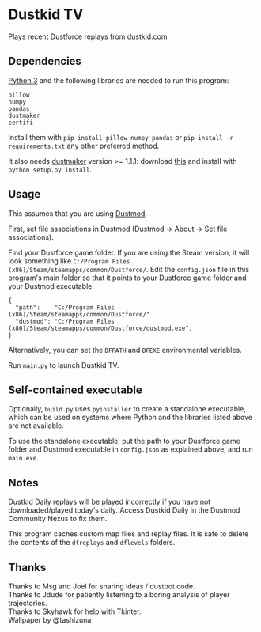 # Dustkid TV

Plays recent Dustforce replays from dustkid.com


## Dependencies

 [Python 3](https://www.python.org/downloads/) and the following libraries are needed to run this program:

```
pillow
numpy
pandas
dustmaker
certifi
```

Install them with `pip install pillow numpy pandas` or `pip install -r requirements.txt` any other preferred method.

It also needs [dustmaker](https://github.com/msg555/dustmaker) version >= 1.1.1: download [this](https://github.com/msg555/dustmaker/archive/refs/heads/main.zip) and install with `python setup.py install`.


## Usage

This assumes that you are using [Dustmod](https://dustmod.com/).

First, set file associations in Dustmod (Dustmod → About → Set file associations).

Find your Dustforce game folder. If you are using the Steam version, it will look something like `C:/Program Files (x86)/Steam/steamapps/common/Dustforce/`. Edit the `config.json` file in this program's main folder so that it points to your Dustforce game folder and your Dustmod executable:

```
{
  "path":    "C:/Program Files (x86)/Steam/steamapps/common/Dustforce/"
  "dustmod": "C:/Program Files (x86)/Steam/steamapps/common/Dustforce/dustmod.exe",
}
```

Alternatively, you can set the `DFPATH` and `DFEXE` environmental variables.

Run `main.py` to launch Dustkid TV.


## Self-contained executable

Optionally, `build.py` uses `pyinstaller` to create a standalone executable, which can be used on systems where Python and the libraries listed above are not available.

To use the standalone executable, put the path to your Dustforce game folder and Dustmod executable in `config.json` as explained above, and run `main.exe`.


## Notes

Dustkid Daily replays will be played incorrectly if you have not downloaded/played today's daily. Access Dustkid Daily in the Dustmod Community Nexus to fix them.

This program caches custom map files and replay files. It is safe to delete the contents of the `dfreplays` and `dflevels` folders.


## Thanks

Thanks to Msg and Joel for sharing ideas / dustbot code.  
Thanks to Jdude for patiently listening to a boring analysis of player trajectories.  
Thanks to Skyhawk for help with Tkinter.  
Wallpaper by @tashizuna
